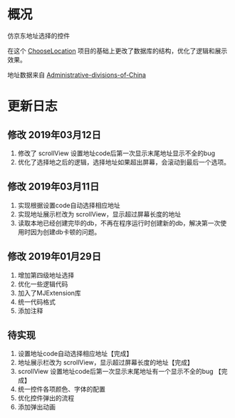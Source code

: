 # 概况

仿京东地址选择的控件

在这个 [ChooseLocation](https://github.com/HelloYeah/ChooseLocation) 项目的基础上更改了数据库的结构，优化了逻辑和展示效果。

地址数据来自 [Administrative-divisions-of-China](https://github.com/modood/Administrative-divisions-of-China)



# 更新日志 

## 修改 2019年03月12日

1. 修改了 scrollView 设置地址code后第一次显示末尾地址显示不全的bug
2. 优化了选择地之后的逻辑，选择地址如果超出屏幕，会滚动到最后一个选项。

## 修改 2019年03月11日

1. 实现根据设置code自动选择相应地址
2. 实现地址展示栏改为 scrollView，显示超过屏幕长度的地址
3. 读取本地已经创建完毕的db，不再在程序运行时创建新的db，解决第一次使用时因为创建db卡顿的问题。

## 修改 2019年01月29日

1. 增加第四级地址选择
2. 优化一些逻辑代码
3. 加入了MJExtension库
4. 统一代码格式
5. 添加注释

## 待实现

1. 设置地址code自动选择相应地址【完成】
2. 地址展示栏改为 scrollView，显示超过屏幕长度的地址【完成】
3. scrollView 设置地址code后第一次显示末尾地址有一个显示不全的bug 【完成】
4. 统一控件各项颜色、字体的配置
5. 优化控件弹出的流程
6. 添加弹出动画
